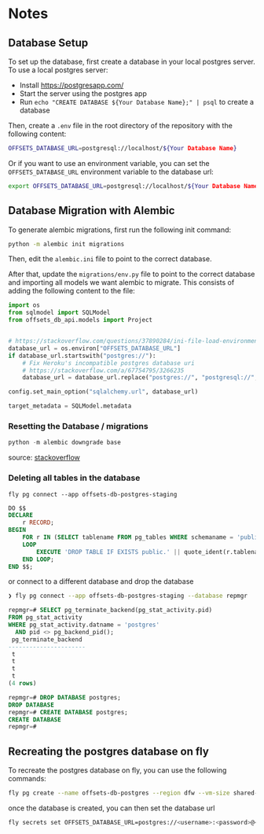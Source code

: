 # Notes

## Database Setup

To set up the database, first create a database in your local postgres server. To use a local postgres server:

- Install <https://postgresapp.com/>
- Start the server using the postgres app
- Run `echo "CREATE DATABASE ${Your Database Name};" | psql` to create a database

Then, create a `.env` file in the root directory of the repository with the following content:

```bash
OFFSETS_DATABASE_URL=postgresql://localhost/${Your Database Name}
```

Or if you want to use an environment variable, you can set the `OFFSETS_DATABASE_URL` environment variable to the database url:

```bash
export OFFSETS_DATABASE_URL=postgresql://localhost/${Your Database Name}
```

## Database Migration with Alembic

To generate alembic migrations, first run the following init command:

```bash
python -m alembic init migrations
```

Then, edit the `alembic.ini` file to point to the correct database.

After that, update the `migrations/env.py` file to point to the correct database and importing all models we want alembic to migrate. This consists of adding the following content to the file:

```python
import os
from sqlmodel import SQLModel
from offsets_db_api.models import Project


# https://stackoverflow.com/questions/37890284/ini-file-load-environment-variable
database_url = os.environ["OFFSETS_DATABASE_URL"]
if database_url.startswith("postgres://"):
    # Fix Heroku's incompatible postgres database uri
    # https://stackoverflow.com/a/67754795/3266235
    database_url = database_url.replace("postgres://", "postgresql://", 1)

config.set_main_option("sqlalchemy.url", database_url)

target_metadata = SQLModel.metadata

```

### Resetting the Database / migrations

```python
python -m alembic downgrade base
```

source: [stackoverflow](https://stackoverflow.com/questions/30507853/how-to-clear-history-and-run-all-migrations-from-the-beginning)

### Deleting all tables in the database

```shell
fly pg connect --app offsets-db-postgres-staging
```

```sql
DO $$
DECLARE
    r RECORD;
BEGIN
    FOR r IN (SELECT tablename FROM pg_tables WHERE schemaname = 'public')
    LOOP
        EXECUTE 'DROP TABLE IF EXISTS public.' || quote_ident(r.tablename) || ' CASCADE;';
    END LOOP;
END $$;
```

or connect to a different database and drop the database

```bash
❯ fly pg connect --app offsets-db-postgres-staging --database repmgr
```

```sql
repmgr=# SELECT pg_terminate_backend(pg_stat_activity.pid)
FROM pg_stat_activity
WHERE pg_stat_activity.datname = 'postgres'
  AND pid <> pg_backend_pid();
 pg_terminate_backend
----------------------
 t
 t
 t
 t
(4 rows)

repmgr=# DROP DATABASE postgres;
DROP DATABASE
repmgr=# CREATE DATABASE postgres;
CREATE DATABASE
repmgr=#
```

## Recreating the postgres database on fly

To recreate the postgres database on fly, you can use the following commands:

```bash
fly pg create --name offsets-db-postgres --region dfw --vm-size shared-cpu-4x
```

once the database is created, you can then set the database url

```bash
fly secrets set OFFSETS_DATABASE_URL=postgres://<username>:<password>@<host>:<port>/<database> --config fly.prod.toml
```
